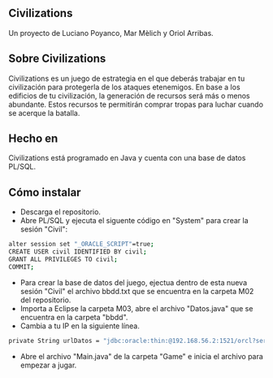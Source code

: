 ## Civilizations
Un proyecto de Luciano Poyanco, Mar Mèlich y Oriol Arribas.

## Sobre Civilizations
Civilizations es un juego de estrategia en el que deberás trabajar en tu civilización para protegerla de los ataques etenemigos. En base a los edificios de tu civilización, la generación de recursos será más o menos abundante. Estos recursos te permitirán comprar tropas para luchar cuando se acerque la batalla.

## Hecho en
Civilizations está programado en Java y cuenta con una base de datos PL/SQL.

## Cómo instalar
- Descarga el repositorio.
- Abre PL/SQL y ejecuta el siguente código en "System" para crear la sesión "Civil":
```bash
alter session set "_ORACLE_SCRIPT"=true;
CREATE USER civil IDENTIFIED BY civil;
GRANT ALL PRIVILEGES TO civil;
COMMIT;
```
- Para crear la base de datos del juego, ejectua dentro de esta nueva sesión "Civil" el archivo bbdd.txt que se encuentra en la carpeta M02 del repositorio.
- Importa a Eclipse la carpeta M03, abre el archivo "Datos.java" que se encuentra en la carpeta "bbdd".
- Cambia a tu IP en la siguiente línea.
```bash
private String urlDatos = "jdbc:oracle:thin:@192.168.56.2:1521/orcl?serverTimezone=UTC&autoReconnect=true&useSSL=false";
```
- Abre el archivo "Main.java" de la carpeta "Game" e inicia el archivo para empezar a jugar.
